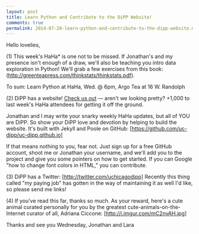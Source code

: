 ```yaml
---
layout: post
title: Learn Python and Contribute to the DiPP Website!
comments: true
permalink: 2014-07-28-learn-python-and-contribute-to-the-dipp-website.md
---
```


Hello lovelies, 

(1) This week's HaHa* is one not to be missed. If Jonathan's and my presence isn't enough of a draw, we'll also be teaching you intro data exploration in Python! We'll grab a few exercises from this book: (http://greenteapress.com/thinkstats/thinkstats.pdf). 

To sum: Learn Python at HaHa, Wed. @ 6pm, Argo Tea at 16 W. Randolph 

(2) DiPP has a website! [Check us out](http://uc-dipp.github.io/) — aren't we looking pretty? +1,000 to last week's HaHa attendees for getting it off the ground. 

Jonathan and I may write your snarky weekly HaHa updates, but all of YOU are DiPP. So show your DiPP love and devotion by helping to build the website. It's built with Jekyll and Poole on GitHub: [https://github.com/uc-dipp/uc-dipp.github.io]

If that means nothing to you, fear not. Just sign up for a free GitHub account, shoot me or Jonathan your username, and we'll add you to the project and give you some pointers on how to get started. If you can Google "how to change font colors in HTML," you can contribute.

(3) DiPP has a Twitter: [http://twitter.com/uchicagodipp] Recently this thing called "my paying job" has gotten in the way of maintaining it as well I'd like, so please send me links! 

(4) If you've read this far, thanks so much. As your reward, here's a cute animal curated personally for you by the greatest cute-animals-on-the-Internet curator of all, Adriana Ciccone: [http://i.imgur.com/mC2nvAH.jpg]

Thanks and see you Wednesday,
Jonathan and Lara
